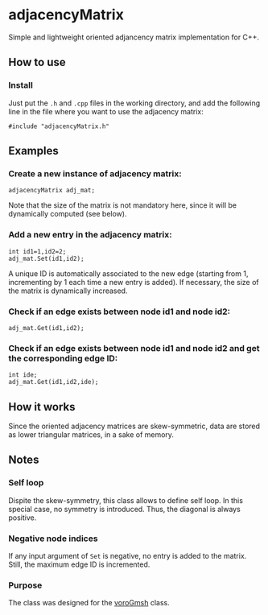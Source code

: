 # adjacencyMatrix
Simple and lightweight oriented adjancency matrix implementation for C++. 

## How to use
### Install
Just put the `.h` and `.cpp` files in the working directory, and add the following line in the file where you want to use the adjacency matrix:

    #include "adjacencyMatrix.h"

## Examples
### Create a new instance of adjacency matrix:

    adjacencyMatrix adj_mat;
    
Note that the size of the matrix is not mandatory here, since it will be dynamically computed (see below).    

### Add a new entry in the adjacency matrix:

    int id1=1,id2=2;
    adj_mat.Set(id1,id2);
    
A unique ID is automatically associated to the new edge (starting from 1, incrementing by 1 each time a new entry is added). If necessary, the size of the matrix is dynamically increased.
    
### Check if an edge exists between node id1 and node id2:

    adj_mat.Get(id1,id2);
    
### Check if an edge exists between node id1 and node id2 and get the corresponding edge ID:

    int ide;
    adj_mat.Get(id1,id2,ide);
    
## How it works
Since the oriented adjacency matrices are skew-symmetric, data are stored as lower triangular matrices, in a sake of memory.
    
## Notes
### Self loop
Dispite the skew-symmetry, this class allows to define self loop. In this special case, no symmetry is introduced. Thus, the diagonal is always positive.

### Negative node indices
If any input argument of `Set` is negative, no entry is added to the matrix. Still, the maximum edge ID is incremented.

### Purpose
The class was designed for the [voroGmsh](https://github.com/DorianDepriester/voroGmsh "voroGmsh on GitHub") class.

